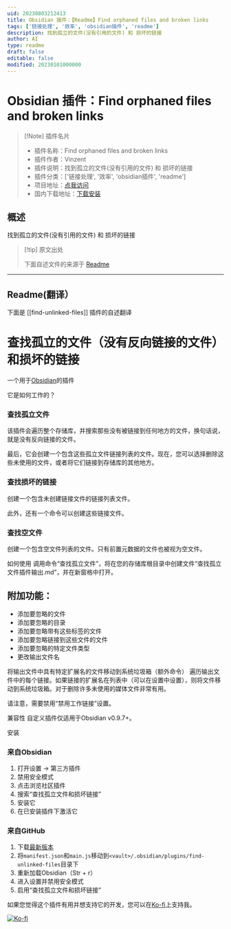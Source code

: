 ```yaml
---
uid: 20230803212413
title: Obsidian 插件：【Readme】Find orphaned files and broken links
tags: ['链接处理', '效率', 'obsidian插件', 'readme']
description: 找到孤立的文件(没有引用的文件) 和 损坏的链接
author: AI
type: readme
draft: false
editable: false
modified: 20230101000000
---
```


# Obsidian 插件：Find orphaned files and broken links

> [!Note] 插件名片
> - 插件名称：Find orphaned files and broken links
> - 插件作者：Vinzent
> - 插件说明：找到孤立的文件(没有引用的文件) 和 损坏的链接
> - 插件分类：['链接处理', '效率', 'obsidian插件', 'readme']
> - 项目地址：[点我访问](https://github.com/Vinzent03/find-unlinked-files)
> - 国内下载地址：[下载安装](https://pkmer.cn/products/plugin/pluginMarket/?find-unlinked-files)

## 概述

找到孤立的文件(没有引用的文件) 和 损坏的链接



> [!tip] 原文出处
> 
>下面自述文件的来源于 [Readme](https://ghproxy.net/https://raw.githubusercontent.com/Vinzent03/find-unlinked-files/main/README.md)
> 

---

## Readme(翻译）

下面是 [[find-unlinked-files]] 插件的自述翻译



# 查找孤立的文件（没有反向链接的文件）和损坏的链接
一个用于[Obsidian](https://obsidian.md)的插件

它是如何工作的？

### 查找孤立文件

该插件会遍历整个存储库，并搜索那些没有被链接到任何地方的文件，换句话说，就是没有反向链接的文件。

最后，它会创建一个包含这些孤立文件链接列表的文件。现在，您可以选择删除这些未使用的文件，或者将它们链接到存储库的其他地方。

### 查找损坏的链接

创建一个包含未创建链接文件的链接列表文件。

此外，还有一个命令可以创建这些链接文件。

### 查找空文件

创建一个包含空文件列表的文件。只有前置元数据的文件也被视为空文件。

如何使用
调用命令“查找孤立文件”，将在您的存储库根目录中创建文件“查找孤立文件插件输出.md”，并在新窗格中打开。

## 附加功能：
- 添加要忽略的文件
- 添加要忽略的目录
- 添加要忽略带有这些标签的文件
- 添加要忽略链接到这些文件的文件
- 添加要忽略的特定文件类型
- 更改输出文件名

将输出文件中具有特定扩展名的文件移动到系统垃圾箱（额外命令）
遍历输出文件中的每个链接。如果链接的扩展名在列表中（可以在设置中设置），则将文件移动到系统垃圾箱。对于删除许多未使用的媒体文件非常有用。

请注意，需要禁用“禁用工作链接”设置。

兼容性
自定义插件仅适用于Obsidian v0.9.7+。

安装

### 来自Obsidian
1. 打开设置 -> 第三方插件
2. 禁用安全模式
3. 点击浏览社区插件
4. 搜索“查找孤立文件和损坏链接”
5. 安装它
6. 在已安装插件下激活它

### 来自GitHub
1. 下载[最新版本](https://github.com/Vinzent03/find-unlinked-files/releases/latest)
2. 将`manifest.json`和`main.js`移动到`<vault>/.obsidian/plugins/find-unlinked-files`目录下
3. 重新加载Obsidian（Str + r）
4. 进入设置并禁用安全模式
5. 启用“查找孤立文件和损坏链接”

如果您觉得这个插件有用并想支持它的开发，您可以在[Ko-fi](https://Ko-fi.com/Vinzent)上支持我。

[![Ko-fi](https://ko-fi.com/img/githubbutton_sm.svg)](https://ko-fi.com/F1F195IQ5)



